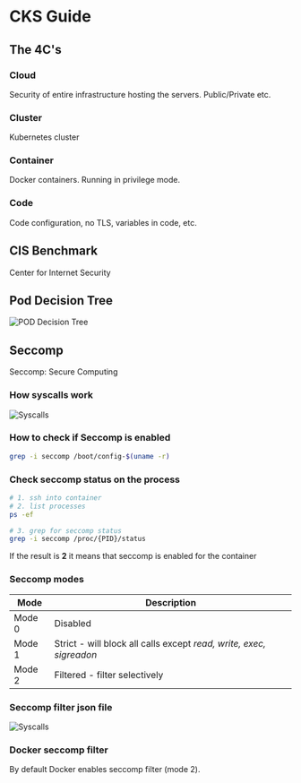 # CKS Guide

## The 4C's

### Cloud

Security of entire infrastructure hosting the servers. Public/Private etc.

### Cluster

Kubernetes cluster

### Container

Docker containers. Running in privilege mode.

### Code

Code configuration, no TLS, variables in code, etc.

## CIS Benchmark

Center for Internet Security

## Pod Decision Tree

![POD Decision Tree](http://www.plantuml.com/plantuml/proxy?cache=yes&src=https://raw.githubusercontent.com/Piotr1215/dca-prep-kit/master/diagrams/cks-pods-escalation.puml&fmt=svg)

## Seccomp

<def>Seccomp: Secure Computing</def>

### How syscalls work

![Syscalls](http://www.plantuml.com/plantuml/proxy?cache=yes&src=https://raw.githubusercontent.com/Piotr1215/dca-prep-kit/master/diagrams/linux-syscalls.puml&fmt=svg)

### How to check if Seccomp is enabled

```bash
grep -i seccomp /boot/config-$(uname -r)
```

### Check seccomp status on the process

```bash
# 1. ssh into container
# 2. list processes
ps -ef

# 3. grep for seccomp status
grep -i seccomp /proc/{PID}/status
```

If the result is **2** it means that seccomp is enabled for the container

### Seccomp modes

|Mode|Description|
|---|---|
|Mode 0| Disabled|
|Mode 1| Strict - will block all calls except *read, write, exec, sigreadon*|
|Mode 2| Filtered - filter selectively|

### Seccomp filter json file

![Syscalls](http://www.plantuml.com/plantuml/proxy?cache=yes&src=https://raw.githubusercontent.com/Piotr1215/dca-prep-kit/master/diagrams/linux-seccomp-profile.puml&fmt=svg)

### Docker seccomp filter

By default Docker enables seccomp filter (mode 2).


